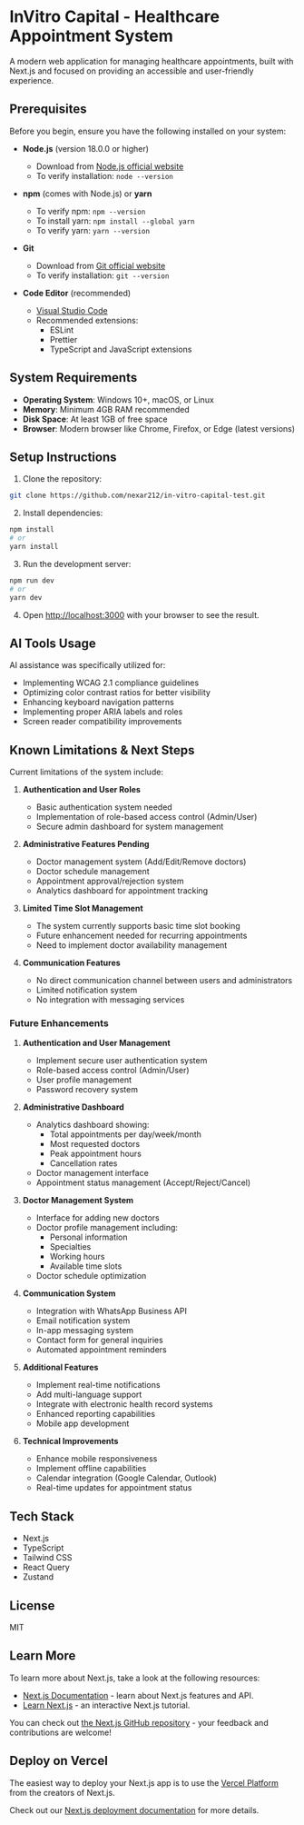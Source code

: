 # InVitro Capital - Healthcare Appointment System

A modern web application for managing healthcare appointments, built with Next.js and focused on providing an accessible and user-friendly experience.

## Prerequisites

Before you begin, ensure you have the following installed on your system:

- **Node.js** (version 18.0.0 or higher)
  - Download from [Node.js official website](https://nodejs.org/)
  - To verify installation: `node --version`

- **npm** (comes with Node.js) or **yarn**
  - To verify npm: `npm --version`
  - To install yarn: `npm install --global yarn`
  - To verify yarn: `yarn --version`

- **Git**
  - Download from [Git official website](https://git-scm.com/)
  - To verify installation: `git --version`

- **Code Editor** (recommended)
  - [Visual Studio Code](https://code.visualstudio.com/)
  - Recommended extensions:
    - ESLint
    - Prettier
    - TypeScript and JavaScript extensions

## System Requirements

- **Operating System**: Windows 10+, macOS, or Linux
- **Memory**: Minimum 4GB RAM recommended
- **Disk Space**: At least 1GB of free space
- **Browser**: Modern browser like Chrome, Firefox, or Edge (latest versions)

## Setup Instructions

1. Clone the repository:
```bash
git clone https://github.com/nexar212/in-vitro-capital-test.git
```

2. Install dependencies:
```bash
npm install
# or
yarn install
```

3. Run the development server:
```bash
npm run dev
# or
yarn dev
```

4. Open [http://localhost:3000](http://localhost:3000) with your browser to see the result.

## AI Tools Usage

AI assistance was specifically utilized for:

- Implementing WCAG 2.1 compliance guidelines
- Optimizing color contrast ratios for better visibility
- Enhancing keyboard navigation patterns
- Implementing proper ARIA labels and roles
- Screen reader compatibility improvements

## Known Limitations & Next Steps

Current limitations of the system include:

1. **Authentication and User Roles**
   - Basic authentication system needed
   - Implementation of role-based access control (Admin/User)
   - Secure admin dashboard for system management

2. **Administrative Features Pending**
   - Doctor management system (Add/Edit/Remove doctors)
   - Doctor schedule management
   - Appointment approval/rejection system
   - Analytics dashboard for appointment tracking

3. **Limited Time Slot Management**
   - The system currently supports basic time slot booking
   - Future enhancement needed for recurring appointments
   - Need to implement doctor availability management

4. **Communication Features**
   - No direct communication channel between users and administrators
   - Limited notification system
   - No integration with messaging services

### Future Enhancements

1. **Authentication and User Management**
   - Implement secure user authentication system
   - Role-based access control (Admin/User)
   - User profile management
   - Password recovery system

2. **Administrative Dashboard**
   - Analytics dashboard showing:
     - Total appointments per day/week/month
     - Most requested doctors
     - Peak appointment hours
     - Cancellation rates
   - Doctor management interface
   - Appointment status management (Accept/Reject/Cancel)

3. **Doctor Management System**
   - Interface for adding new doctors
   - Doctor profile management including:
     - Personal information
     - Specialties
     - Working hours
     - Available time slots
   - Doctor schedule optimization

4. **Communication System**
   - Integration with WhatsApp Business API
   - Email notification system
   - In-app messaging system
   - Contact form for general inquiries
   - Automated appointment reminders

5. **Additional Features**
   - Implement real-time notifications
   - Add multi-language support
   - Integrate with electronic health record systems
   - Enhanced reporting capabilities
   - Mobile app development

6. **Technical Improvements**
   - Enhance mobile responsiveness
   - Implement offline capabilities
   - Calendar integration (Google Calendar, Outlook)
   - Real-time updates for appointment status

## Tech Stack

- Next.js
- TypeScript
- Tailwind CSS
- React Query
- Zustand

## License

MIT

## Learn More

To learn more about Next.js, take a look at the following resources:

- [Next.js Documentation](https://nextjs.org/docs) - learn about Next.js features and API.
- [Learn Next.js](https://nextjs.org/learn) - an interactive Next.js tutorial.

You can check out [the Next.js GitHub repository](https://github.com/vercel/next.js) - your feedback and contributions are welcome!

## Deploy on Vercel

The easiest way to deploy your Next.js app is to use the [Vercel Platform](https://vercel.com/new?utm_medium=default-template&filter=next.js&utm_source=create-next-app&utm_campaign=create-next-app-readme) from the creators of Next.js.

Check out our [Next.js deployment documentation](https://nextjs.org/docs/app/building-your-application/deploying) for more details.
